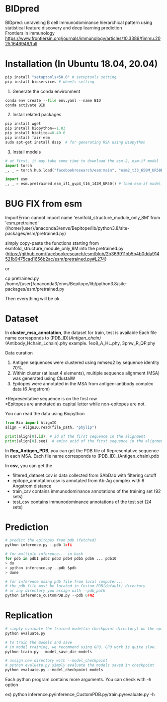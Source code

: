 # BIDpred
BIDpred: unraveling B cell Immunodominance hierarchical pattern using statistical feature discovery and deep learning prediction <br>
Frontiers in immunology <br>
https://www.frontiersin.org/journals/immunology/articles/10.3389/fimmu.2025.1646946/full
# Installation (In Ubuntu 18.04, 20.04)

```python
pip install "setuptools<58.0" # setuptools setting   
pip install bioservices # wheels setting
```

1. Generate the conda environment
```python
conda env create --file env.yaml --name BID
conda activate BID 
```
 
2. Install related packages  
```python
pip install wget
pip install biopython==1.83
pip install biotite==0.40.0
pip install fair-esm  
sudo apt-get install dssp  # for generating RSA using Biopython
```

3. Install models
```python
# at first, it may take some time to download the esm-2, esm-if model  
import torch
_, _ = torch.hub.load("facebookresearch/esm:main", "esm2_t33_650M_UR50D") # load esm-2 model

import esm
_, _ = esm.pretrained.esm_if1_gvp4_t16_142M_UR50() # load esm-if model
```


# BUG FIX from esm

ImportError: cannot import name 'esmfold_structure_module_only_8M' from 'esm.pretrained' (/home/{user}/anaconda3/envs/Bepitope/lib/python3.8/site-packages/esm/pretrained.py) 

simply copy-paste the functions starting from esmfold_structure_module_only_8M into the pretrained.py
(https://github.com/facebookresearch/esm/blob/2b369911bb5b4b0dda914521b9475cad1656b2ac/esm/pretrained.py#L274)

or

cp pretrained.py /home/{user}/anaconda3/envs/Bepitope/lib/python3.8/site-packages/esm/pretrained.py

Then everything will be ok.

# Dataset
In **cluster_msa_annotation**, the dataset for train, test is available
Each file name corresponds to (PDB_ID)_(Antigen_chain)_(Antibody_Hchain_Lchain).phy
example. 1eo8_A_HL.phy, 3pnw_R_QP.phy

Data curation
1. Antigen sequences were clustered using mmseq2 by sequence identity 70%.
2. Within cluster (at least 4 elements), multiple sequence alignment (MSA) was generated using ClustalW
3. Epitopes were annotated in the MSA from antigen-antibody complex data (6 Angstrom)

*Representative sequence is on the first row </br>
*Epitopes are annotated as capital letter while non-epitopes are not.

You can read the data using Biopython

```python
from Bio import AlignIO
align = AlignIO.read(file_path, "phylip")

print(align[0].id)  # id of the first sequence in the alignment
print(align[0].seq)  # amino acid of the first sequence in the alignment
```
In **Rep_Antigen_PDB**, you can get the PDB file of Representative sequence in each MSA.
Each file name corresponds to (PDB_ID)_(Antigen_chain).pdb

In **csv**, you can get the 
- filtered_dataset.csv is data collected from SAbDab with filtering cutoff
- epitope_annotation.csv is annotated from Ab-Ag complex with 6 Angstrom distance
- train_csv contains immunodominance annotations of the training set (92 sets)
- test_csv contains immunodominance annotations of the test set (24 sets)


# Prediction


```python
# predict the epitopes from pdb (fetched)
python inference.py --pdb 1cfi
```



```python
# for multiple inference... in bash
for pdb in pdb1 pdb2 pdb3 pdb4 pdb5 pdb6 ... pdb10
> do
> python inference.py --pdb $pdb
> done
```


```python
# for inference using pdb file from local computer...
# the pdb file must be located in Custom_PDB(default) directory 
# or any directory you assign with --pdb_path
python inference_customPDB.py --pdb 6FNZ
```

# Replication

```python
# simply evaluate the trained model(in checkpoint directory) on the epitope3d test set (45 PDB)
python evaluate.py
```

```python
# to train the models and save
# in model training, we recommend using GPU. CPU work is quite slow.
python train.py --model_save_dir models
```


```python
# assign new directory with --model_checkpoint
# python evaluate.py simply evaluate the models saved in checkpoint
python evaluate.py --model_checkpoint models
```

Each python program contains more arguments.
You can check with -h option

ex) python inference.py/inference_CustomPDB.py/train.py/evaluate.py -h
